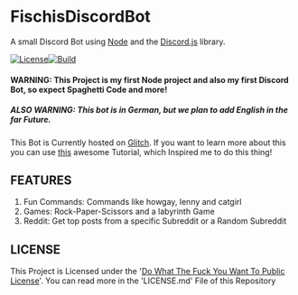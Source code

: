 # FischisDiscordBot
A small Discord Bot using [Node](https://nodejs.org/) and the [Discord.js](https://discord.js.org) library.

[![License](https://img.shields.io/github/license/Fisch03/FischisDiscordBot.svg)](https://github.com/Fisch03/FischisDiscordBot/blob/master/LICENSE.md)[![Build](https://img.shields.io/travis/com/Fisch03/FischisDiscordBot.svg)](https://travis-ci.com/Fisch03/FischisDiscordBot)

#### WARNING: This Project is my first Node project and also my first Discord Bot, so expect Spaghetti Code and more!

##### ALSO WARNING: This bot is in German, but we plan to add English in the far Future.

This Bot is Currently hosted on [Glitch](https://glitch.com/). If you want to learn more about this you can use [this](https://anidiotsguide_old.gitbooks.io/discord-js-bot-guide/content/other-guides/hosting-on-glitchcom.html) awesome Tutorial, which 
Inspired me to do this thing!

## FEATURES
1. Fun Commands: Commands like howgay, lenny and catgirl
2. Games: Rock-Paper-Scissors and a labyrinth Game
3. Reddit: Get top posts from a specific Subreddit or a Random Subreddit

## LICENSE

This Project is Licensed under the '[Do What The Fuck You Want To Public License](http://www.wtfpl.net/)'. You can read more in the 'LICENSE.md' File of this Repository
